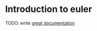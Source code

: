 # Introduction to euler

TODO: write [great documentation](http://jacobian.org/writing/great-documentation/what-to-write/)
